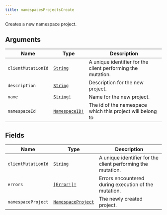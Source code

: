 ```yaml
---
title: namespacesProjectsCreate
---
```


Creates a new namespace project.

## Arguments

| Name | Type | Description |
|------|------|-------------|
| `clientMutationId` | [`String`](../scalar/string.md) | A unique identifier for the client performing the mutation. |
| `description` | [`String`](../scalar/string.md) | Description for the new project. |
| `name` | [`String!`](../scalar/string.md) | Name for the new project. |
| `namespaceId` | [`NamespaceID!`](../scalar/namespaceid.md) | The id of the namespace which this project will belong to |

## Fields

| Name | Type | Description |
|------|------|-------------|
| `clientMutationId` | [`String`](../scalar/string.md) | A unique identifier for the client performing the mutation. |
| `errors` | [`[Error!]!`](../union/error.md) | Errors encountered during execution of the mutation. |
| `namespaceProject` | [`NamespaceProject`](../object/namespaceproject.md) | The newly created project. |
